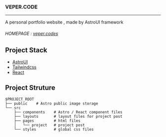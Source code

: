 ### VEPER.CODE 
---
A personal portfolio website , made by AstroUI framework 
###### HOMEPAGE : [veper.codes](https://www.veper.codes/)

## Project Stack 
- [AstroUI](https://astro.build/) 
- [Tailwindcss](https://tailwindcss.com/)
- [React](https://reactjs.org/)

## Project Struture 

```
$PROJECT_ROOT
├── public    # Astro public image storage
└── src
    ├── components    # Astro / React component files
    ├── layouts       # layout files for project post
    ├── pages         # html files
    │   └── project   # project post
    └── styles        # global css files
```
